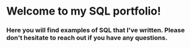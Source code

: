 # Welcome to my SQL portfolio!
### Here you will find examples of SQL that I've written. Please don't hesitate to reach out if you have any questions.
